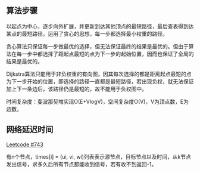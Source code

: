 算法步骤
---
以起点为中心，逐步向外扩展，并更新到达其他顶点的最短路径，最后查表得到达某点的最短路径。运用了贪心的思想，每一步都选择最小权重的路径。

贪心算法只保证每一步做最优的选择，但无法保证最终的结果是最优的。但由于算法在每一步中都选择了距起点最短的点为下一步的起始位置，因而也保证了全局的结果是最优的。

Dijkstra算法只能用于非负权重的有向图，因其每次选择的都是距离起点最短的点为下一步开始的位置，即选择的路径一直都是最短路径，若出现负权，就无法保证加上下一条边后，该路径仍是最短的，故不能用于负权图中。

时间复杂度：斐波那契堆实现O(E+VlogV)，空间复杂度O(V)，V为顶点数，E为边数。

网络延迟时间
---
[Leetcode #743](https://leetcode.cn/problems/network-delay-time/)

有n个节点，times[i] = (ui, vi, wi)列表表示源节点，目标节点以及时间，从k节点发出信号，求多久后所有节点都能收到信号，若有收不到返回-1。

